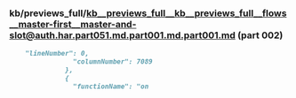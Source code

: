 ### kb/previews_full/kb__previews_full__kb__previews_full__flows__master-first__master-and-slot@auth.har.part051.md.part001.md.part001.md (part 002)

```md
    "lineNumber": 0,
                "columnNumber": 7089
              },
              {
                "functionName": "on
```

```
